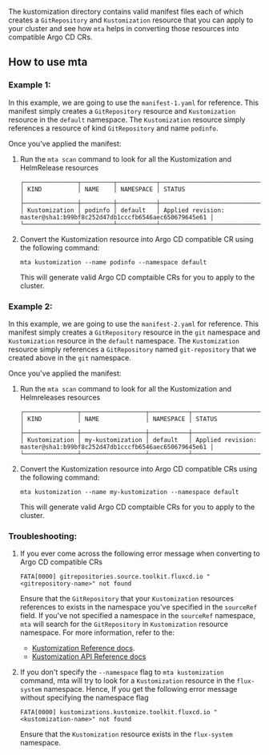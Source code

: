 The kustomization directory contains valid manifest files each of which
creates a `GitRepository` and `Kustomization` resource that you can
apply to your cluster and see how `mta` helps in converting those resources
into compatible Argo CD CRs.

## How to use mta

### Example 1:

In this example, we are going to use the `manifest-1.yaml` for reference. This manifest simply creates
a `GitRepository` resource and `Kustomization` resource in the `default` namespace. The `Kustomization`
resource simply references a resource of kind `GitRepository` and name `podinfo`.

Once you've applied the manifest:

1. Run the `mta scan` command to look for all the Kustomization and HelmRelease resources
    ```
    ┌───────────────┬─────────┬───────────┬────────────────────────────────────────────────────────────────────────┐
    │ KIND          │ NAME    │ NAMESPACE │ STATUS                                                                 │
    ├───────────────┼─────────┼───────────┼────────────────────────────────────────────────────────────────────────┤
    │ Kustomization │ podinfo │ default   │ Applied revision: master@sha1:b99bf8c252d47db1cccfb6546aec650679645e61 │
    └───────────────┴─────────┴───────────┴────────────────────────────────────────────────────────────────────────┘
    ```

2. Convert the Kustomization resource into Argo CD compatible CR using the following command:
    ```
    mta kustomization --name podinfo --namespace default
    ```
   This will generate valid Argo CD comptaible CRs for you to apply to the cluster.


### Example 2:

In this example, we are going to use the `manifest-2.yaml` for reference. This manifest simply creates
a `GitRepository` resource in the `git` namespace and `Kustomization` resource in the `default` namespace.
The `Kustomization` resource simply references a `GitRepository` named `git-repository` that we created above
in the `git` namespace.

Once you've applied the manifest:

1. Run the `mta scan` command to look for all the Kustomization and Helmreleases resources
    ```
   ┌───────────────┬──────────────────┬───────────┬────────────────────────────────────────────────────────────────────────┐
   │ KIND          │ NAME             │ NAMESPACE │ STATUS                                                                 │
   ├───────────────┼──────────────────┼───────────┼────────────────────────────────────────────────────────────────────────┤
   │ Kustomization │ my-kustomization │ default   │ Applied revision: master@sha1:b99bf8c252d47db1cccfb6546aec650679645e61 │
   └───────────────┴──────────────────┴───────────┴────────────────────────────────────────────────────────────────────────┘
    ```

2. Convert the Kustomization resource into Argo CD compatible CRs using the following command:
    ```
    mta kustomization --name my-kustomization --namespace default
    ```
   This will generate valid Argo CD comptaible CRs for you to apply to the cluster.

### Troubleshooting:
1. If you ever come across the following error message when converting to Argo CD compatible CRs

    ```
    FATA[0000] gitrepositories.source.toolkit.fluxcd.io "<gitrepository-name>" not found 
    ```

   Ensure that the `GitRepository` that your `Kustomization` resources references to exists in the namespace
   you've specified in the `sourceRef` field. If you've not specified a namespace in the `sourceRef` namespace, `mta` will search
   for the `GitRepository` in `Kustomization` resource namespace. For more information, refer to the:

    - [Kustomization Reference docs](https://fluxcd.io/flux/components/kustomize/kustomizations/).
    - [Kustomization API Reference docs](https://fluxcd.io/flux/components/kustomize/api/v1/)

2. If you don't specify the `--namespace` flag to `mta kustomization` command, mta will try to look for a `Kustomization` resource in the `flux-system` namespace.
   Hence, If you get the following error message without specifying the namespace flag

    ```
    FATA[0000] kustomizations.kustomize.toolkit.fluxcd.io "<kustomization-name>" not found 
    ```

   Ensure that the `Kustomization` resource exists in the `flux-system` namespace.
